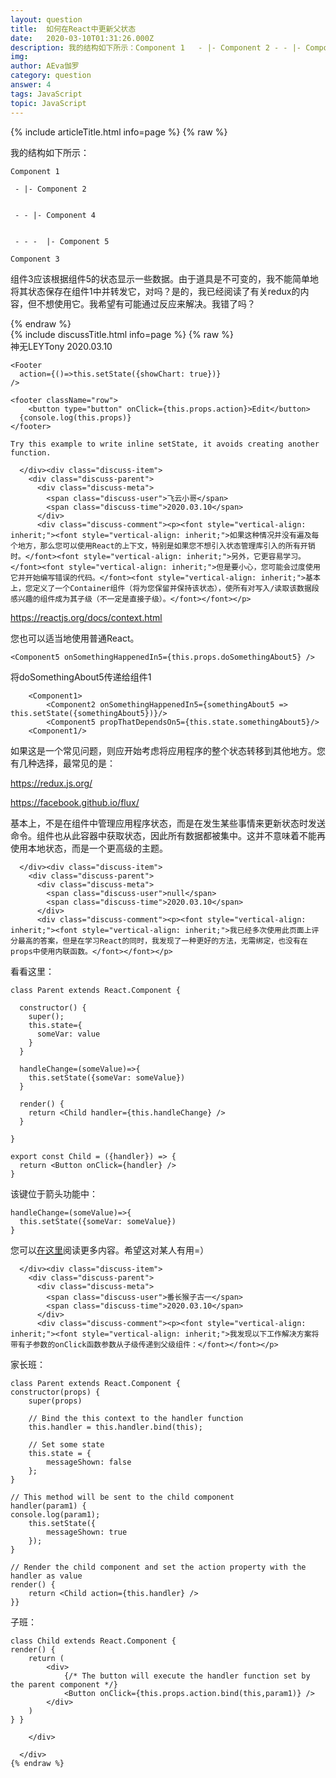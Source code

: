 ```yaml
---
layout: question
title:  如何在React中更新父状态
date:   2020-03-10T01:31:26.000Z
description: 我的结构如下所示：Component 1   - |- Component 2 - - |- Component 4 - - -  |...
img: 
author: AEva伽罗
category: question
answer: 4
tags: JavaScript
topic: JavaScript
---
```

<div class="article-root">
  <div class="article">
    {% include articleTitle.html info=page %}
    {% raw %}
    <div class="article-content"><p><font style="vertical-align: inherit;"><font style="vertical-align: inherit;">我的结构如下所示：</font></font></p>

<pre><code>Component 1  <font></font>
<font></font>
 - |- Component 2<font></font>
<font></font>
<font></font>
 - - |- Component 4<font></font>
<font></font>
<font></font>
 - - -  |- Component 5  <font></font>
<font></font>
Component 3<font></font>
</code></pre>

<p><font style="vertical-align: inherit;"><font style="vertical-align: inherit;">组件3应该根据组件5的状态显示一些数据。由于道具是不可变的，我不能简单地将其状态保存在组件1中并转发它，对吗？</font><font style="vertical-align: inherit;">是的，我已经阅读了有关redux的内容，但不想使用它。</font><font style="vertical-align: inherit;">我希望有可能通过反应来解决。</font><font style="vertical-align: inherit;">我错了吗？</font></font></p></div>
    {% endraw %}
  </div>

  <div class="discuss-wrapper">
    {% include discussTitle.html info=page %}
    {% raw %}
    <div class="discuss-item">
        <div class="discuss-parent">
          <div class="discuss-meta">
            <span class="discuss-user">神无LEYTony</span>
            <span class="discuss-time">2020.03.10</span>
          </div>
          <div class="discuss-comment"><pre><code>&lt;Footer <font></font>
  action={()=&gt;this.setState({showChart: true})}<font></font>
/&gt;<font></font>
<font></font>
&lt;footer className="row"&gt;<font></font>
    &lt;button type="button" onClick={this.props.action}&gt;Edit&lt;/button&gt;<font></font>
  {console.log(this.props)}<font></font>
&lt;/footer&gt;<font></font>
<font></font>
Try this example to write inline setState, it avoids creating another function.<font></font>
</code></pre></div>
        </div>
        
      </div><div class="discuss-item">
        <div class="discuss-parent">
          <div class="discuss-meta">
            <span class="discuss-user">飞云小哥</span>
            <span class="discuss-time">2020.03.10</span>
          </div>
          <div class="discuss-comment"><p><font style="vertical-align: inherit;"><font style="vertical-align: inherit;">如果这种情况并没有遍及每个地方，那么您可以使用React的上下文，特别是如果您不想引入状态管理库引入的所有开销时。</font><font style="vertical-align: inherit;">另外，它更容易学习。</font><font style="vertical-align: inherit;">但是要小心，您可能会过度使用它并开始编写错误的代码。</font><font style="vertical-align: inherit;">基本上，您定义了一个Container组件（将为您保留并保持该状态），使所有对写入/读取该数据段感兴趣的组件成为其子级（不一定是直接子级）。</font></font></p>

<p><a href="https://reactjs.org/docs/context.html" rel="nofollow noreferrer"><font style="vertical-align: inherit;"><font style="vertical-align: inherit;">https://reactjs.org/docs/context.html</font></font></a> </p>

<p><font style="vertical-align: inherit;"><font style="vertical-align: inherit;">您也可以适当地使用普通React。 </font></font></p>

<pre><code>&lt;Component5 onSomethingHappenedIn5={this.props.doSomethingAbout5} /&gt;
</code></pre>

<p><font style="vertical-align: inherit;"><font style="vertical-align: inherit;">将doSomethingAbout5传递给组件1</font></font></p>

<pre><code>    &lt;Component1&gt;<font></font>
        &lt;Component2 onSomethingHappenedIn5={somethingAbout5 =&gt; this.setState({somethingAbout5})}/&gt;<font></font>
        &lt;Component5 propThatDependsOn5={this.state.somethingAbout5}/&gt;<font></font>
    &lt;Component1/&gt;<font></font>
</code></pre>

<p><font style="vertical-align: inherit;"><font style="vertical-align: inherit;">如果这是一个常见问题，则应开始考虑将应用程序的整个状态转移到其他地方。</font><font style="vertical-align: inherit;">您有几种选择，最常见的是：</font></font></p>

<p><a href="https://redux.js.org/" rel="nofollow noreferrer"><font style="vertical-align: inherit;"><font style="vertical-align: inherit;">https://redux.js.org/</font></font></a> </p>

<p><a href="https://facebook.github.io/flux/" rel="nofollow noreferrer"><font style="vertical-align: inherit;"><font style="vertical-align: inherit;">https://facebook.github.io/flux/</font></font></a></p>

<p><font style="vertical-align: inherit;"><font style="vertical-align: inherit;">基本上，不是在组件中管理应用程序状态，而是在发生某些事情来更新状态时发送命令。</font><font style="vertical-align: inherit;">组件也从此容器中获取状态，因此所有数据都被集中。</font><font style="vertical-align: inherit;">这并不意味着不能再使用本地状态，而是一个更高级的主题。</font></font></p></div>
        </div>
        
      </div><div class="discuss-item">
        <div class="discuss-parent">
          <div class="discuss-meta">
            <span class="discuss-user">null</span>
            <span class="discuss-time">2020.03.10</span>
          </div>
          <div class="discuss-comment"><p><font style="vertical-align: inherit;"><font style="vertical-align: inherit;">我已经多次使用此页面上评分最高的答案，但是在学习React的同时，我发现了一种更好的方法，无需绑定，也没有在props中使用内联函数。</font></font></p>

<p><font style="vertical-align: inherit;"><font style="vertical-align: inherit;">看看这里：</font></font></p>

<pre><code>class Parent extends React.Component {<font></font>
<font></font>
  constructor() {<font></font>
    super();<font></font>
    this.state={<font></font>
      someVar: value<font></font>
    }<font></font>
  }<font></font>
<font></font>
  handleChange=(someValue)=&gt;{<font></font>
    this.setState({someVar: someValue})<font></font>
  }<font></font>
<font></font>
  render() {<font></font>
    return &lt;Child handler={this.handleChange} /&gt;<font></font>
  }<font></font>
<font></font>
}<font></font>
<font></font>
export const Child = ({handler}) =&gt; {<font></font>
  return &lt;Button onClick={handler} /&gt;<font></font>
}<font></font>
</code></pre>

<p><font style="vertical-align: inherit;"><font style="vertical-align: inherit;">该键位于箭头功能中：</font></font></p>

<pre><code>handleChange=(someValue)=&gt;{<font></font>
  this.setState({someVar: someValue})<font></font>
}<font></font>
</code></pre>

<p><font style="vertical-align: inherit;"><font style="vertical-align: inherit;">您可以</font></font><a href="https://medium.com/byte-sized-react/what-is-this-in-react-25c62c31480" rel="nofollow noreferrer"><font style="vertical-align: inherit;"><font style="vertical-align: inherit;">在这里</font></font></a><font style="vertical-align: inherit;"><font style="vertical-align: inherit;">阅读更多内容</font><font style="vertical-align: inherit;">。</font><font style="vertical-align: inherit;">希望这对某人有用=）</font></font></p></div>
        </div>
        
      </div><div class="discuss-item">
        <div class="discuss-parent">
          <div class="discuss-meta">
            <span class="discuss-user">番长猴子古一</span>
            <span class="discuss-time">2020.03.10</span>
          </div>
          <div class="discuss-comment"><p><font style="vertical-align: inherit;"><font style="vertical-align: inherit;">我发现以下工作解决方案将带有子参数的onClick函数参数从子级传递到父级组件：</font></font></p>

<p><font style="vertical-align: inherit;"><font style="vertical-align: inherit;">家长班：</font></font></p>

<pre><code>class Parent extends React.Component {<font></font>
constructor(props) {<font></font>
    super(props)<font></font>
<font></font>
    // Bind the this context to the handler function<font></font>
    this.handler = this.handler.bind(this);<font></font>
<font></font>
    // Set some state<font></font>
    this.state = {<font></font>
        messageShown: false<font></font>
    };<font></font>
}<font></font>
<font></font>
// This method will be sent to the child component<font></font>
handler(param1) {<font></font>
console.log(param1);<font></font>
    this.setState({<font></font>
        messageShown: true<font></font>
    });<font></font>
}<font></font>
<font></font>
// Render the child component and set the action property with the handler as value<font></font>
render() {<font></font>
    return &lt;Child action={this.handler} /&gt;<font></font>
}}<font></font>
</code></pre>

<p><font style="vertical-align: inherit;"><font style="vertical-align: inherit;">子班：</font></font></p>

<pre><code>class Child extends React.Component {<font></font>
render() {<font></font>
    return (<font></font>
        &lt;div&gt;<font></font>
            {/* The button will execute the handler function set by the parent component */}<font></font>
            &lt;Button onClick={this.props.action.bind(this,param1)} /&gt;<font></font>
        &lt;/div&gt;<font></font>
    )<font></font>
} }<font></font>
</code></pre></div>
        </div>
        
      </div>
    {% endraw %}
  </div>
<div>

